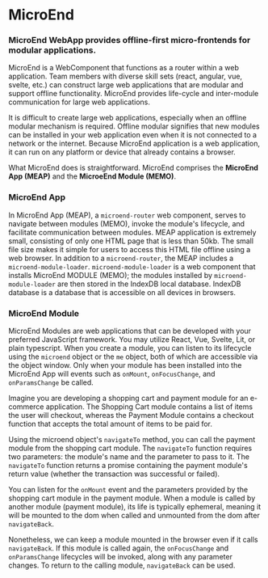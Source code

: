 # MicroEnd 

### MicroEnd WebApp provides offline-first micro-frontends for modular applications.

MicroEnd is a WebComponent that functions as a router within a web application. Team members with diverse skill sets (react, angular, vue, svelte, etc.) can construct large web applications that are modular and support offline functionality. MicroEnd provides life-cycle and inter-module communication for large web applications.

It is difficult to create large web applications, especially when an offline modular mechanism is required. Offline modular signifies that new modules can be installed in your web application even when it is not connected to a network or the internet. Because MicroEnd application is a web application, it can run on any platform or device that already contains a browser.

What MicroEnd does is straightforward.
MicroEnd comprises the **MicroEnd App (MEAP)** and the **MicroeEnd Module (MEMO)**.

### MicroEnd App

In MicroEnd App (MEAP), a `microend-router` web component, serves to navigate between modules (MEMO), invoke the module's lifecycle, and facilitate communication between modules. MEAP application is extremely small, consisting of only one HTML page that is less than 50kb.
The small file size makes it simple for users to access this HTML file offline using a web browser.
In addition to a `microend-router`, the MEAP includes a `microend-module-loader`. `microend-module-loader` is a web component that installs MicroEnd MODULE (MEMO); the modules installed by `microend-module-loader` are then stored in the IndexDB local database. IndexDB database is a database that is accessible on all devices in browsers.

### MicroEnd Module
MicroEnd Modules are web applications that can be developed with your preferred JavaScript framework. You may utilize React, Vue, Svelte, Lit, or plain typescript. When you create a module, you can listen to its lifecycle using the `microend` object or the `me` object, both of which are accessible via the object window. Only when your module has been installed into the MicroEnd App will events such as `onMount`, `onFocusChange`, and `onParamsChange` be called.

Imagine you are developing a shopping cart and payment module for an e-commerce application. The Shopping Cart module contains a list of items the user will checkout, whereas the Payment Module contains a checkout function that accepts the total amount of items to be paid for.

Using the microend object's `navigateTo` method, you can call the payment module from the shopping cart module.
The `navigateTo` function requires two parameters: the module's name and the parameter to pass to it.
The `navigateTo` function returns a promise containing the payment module's return value (whether the transaction was successful or failed).

You can listen for the `onMount` event and the parameters provided by the shopping cart module in the payment module. When a module is called by another module (payment module), its life is typically ephemeral, meaning it will be mounted to the dom when called and unmounted from the dom after `navigateBack`.

Nonetheless, we can keep a module mounted in the browser even if it calls `navigateBack`. If this module is called again, the `onFocusChange` and `onParamsChange` lifecycles will be invoked, along with any parameter changes. To return to the calling module, `navigateBack` can be used.